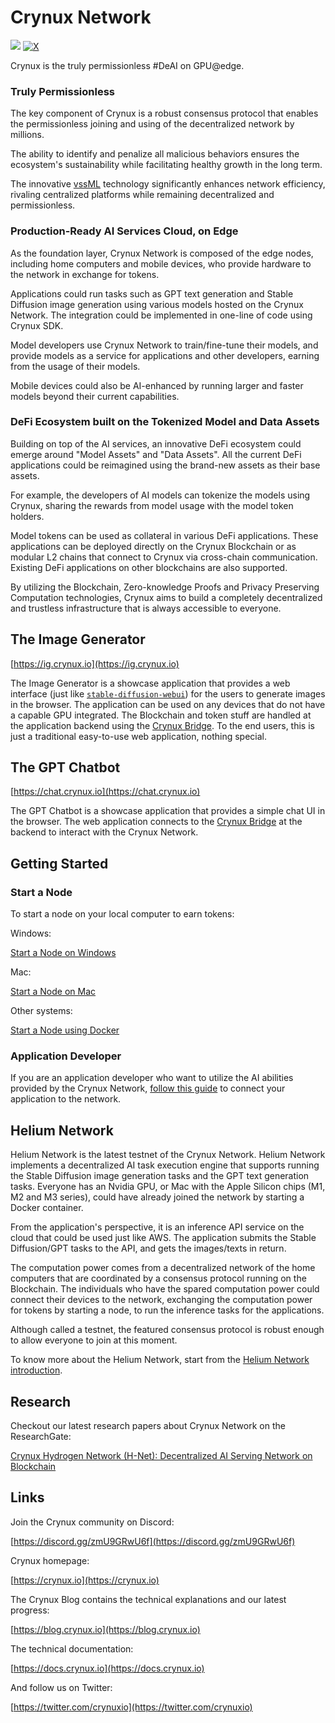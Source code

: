# Crynux Network

[![](https://dcbadge.limes.pink/api/server/https://discord.gg/zmU9GRwU6f)](https://discord.gg/zmU9GRwU6f)
[![X](https://img.shields.io/badge/@crynuxio-%23000000.svg?style=for-the-badge&logo=X&logoColor=white)](https://x.com/crynuxio)

Crynux is the truly permissionless #DeAI on GPU@edge.

### Truly Permissionless

The key component of Crynux is a robust consensus protocol that enables the permissionless joining and using of the decentralized network by millions.

The ability to identify and penalize all malicious behaviors ensures the ecosystem's sustainability while facilitating healthy growth in the long term.

The innovative [vssML](https://docs.crynux.io/system-design/verifiable-secret-sampling) technology significantly enhances network efficiency, rivaling centralized platforms while remaining decentralized and permissionless.

### Production-Ready AI Services Cloud, on Edge

As the foundation layer, Crynux Network is composed of the edge nodes, including home computers and mobile devices, who provide hardware to the network in exchange for tokens.

Applications could run tasks such as GPT text generation and Stable Diffusion image generation using various models hosted on the Crynux Network. The integration could be implemented in one-line of code using Crynux SDK.

Model developers use Crynux Network to train/fine-tune their models, and provide models as a service for applications and other developers, earning from the usage of their models.

Mobile devices could also be AI-enhanced by running larger and faster models beyond their current capabilities.

### DeFi Ecosystem built on the Tokenized Model and Data Assets

Building on top of the AI services, an innovative DeFi ecosystem could emerge around "Model Assets" and "Data Assets". All the current DeFi applications could be reimagined using the brand-new assets as their base assets.

For example, the developers of AI models can tokenize the models using Crynux, sharing the rewards from model usage with the model token holders.

Model tokens can be used as collateral in various DeFi applications. These applications can be deployed directly on the Crynux Blockchain or as modular L2 chains that connect to Crynux via cross-chain communication. Existing DeFi applications on other blockchains are also supported.

By utilizing the Blockchain, Zero-knowledge Proofs and Privacy Preserving Computation technologies, Crynux aims to build a completely decentralized and trustless infrastructure that is always accessible to everyone.

## The Image Generator

[https://ig.crynux.io](https://ig.crynux.io)

The Image Generator is a showcase application that provides a web interface (just like [`stable-diffusion-webui`](https://github.com/AUTOMATIC1111/stable-diffusion-webui)) for the users to generate images in the browser. 
The application can be used on any devices that do not have a capable GPU integrated. The Blockchain and token stuff are handled at the application backend using the [Crynux Bridge](https://github.com/crynux-ai/crynux-bridge). To the end users, this is just a traditional easy-to-use web application, nothing special.

## The GPT Chatbot

[https://chat.crynux.io](https://chat.crynux.io)

The GPT Chatbot is a showcase application that provides a simple chat UI in the browser. The web application connects to the [Crynux Bridge](https://github.com/crynux-ai/crynux-bridge) at the backend to interact with the Crynux Network.

## Getting Started

### Start a Node

To start a node on your local computer to earn tokens:

Windows:

[Start a Node on Windows](https://docs.crynux.io/node-hosting/start-a-node-windows)

Mac:

[Start a Node on Mac](https://docs.crynux.io/node-hosting/start-a-node-mac)

Other systems:

[Start a Node using Docker](https://docs.crynux.io/node-hosting/start-a-node-docker)

### Application Developer

If you are an application developer who want to utilize the AI abilities provided by the Crynux Network, [follow this guide](https://docs.crynux.io/application-development/application-workflow) to connect your application to the network.

## Helium Network

Helium Network is the latest testnet of the Crynux Network. Helium Network implements a decentralized AI task execution engine that supports running the Stable Diffusion image generation tasks and the GPT text generation tasks.
Everyone has an Nvidia GPU, or Mac with the Apple Silicon chips (M1, M2 and M3 series), could have already joined the network by starting a Docker container.

From the application's perspective, it is an inference API service on the cloud that could be used just like AWS. The application submits the Stable Diffusion/GPT tasks to the API, and gets the images/texts in return.

The computation power comes from a decentralized network of the home computers that are coordinated by a consensus protocol running on the Blockchain. The individuals who have the spared computation power could connect their devices to the network, exchanging the computation power for tokens by starting a node, to run the inference tasks for the applications.

Although called a testnet, the featured consensus protocol is robust enough to allow everyone to join at this moment.

To know more about the Helium Network, start from the [Helium Network introduction](https://docs.crynux.io/releases/helium-network).

## Research

Checkout our latest research papers about Crynux Network on the ResearchGate:

[Crynux Hydrogen Network (H-Net): Decentralized AI Serving Network on Blockchain](http://dx.doi.org/10.13140/RG.2.2.32697.54884)

## Links

Join the Crynux community on Discord:

[https://discord.gg/zmU9GRwU6f](https://discord.gg/zmU9GRwU6f)

Crynux homepage:

[https://crynux.io](https://crynux.io)

The Crynux Blog contains the technical explanations and our latest progress:

[https://blog.crynux.io](https://blog.crynux.io)

The technical documentation:

[https://docs.crynux.io](https://docs.crynux.io)

And follow us on Twitter:

[https://twitter.com/crynuxio](https://twitter.com/crynuxio)
